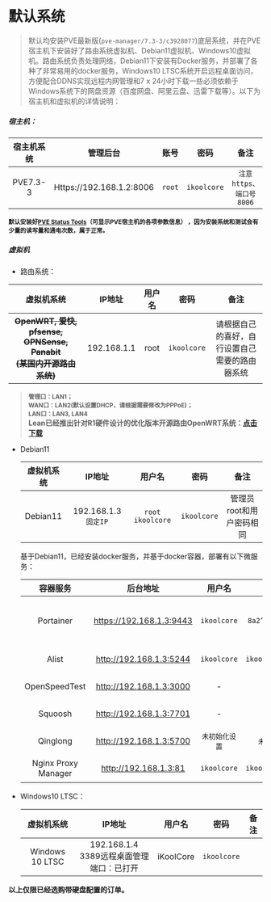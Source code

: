 # 默认系统


> 默认均安装PVE最新版(`pve-manager/7.3-3/c3928077`)底层系统，并在PVE宿主机下安装好了路由系统虚拟机、Debian11虚拟机、Windows10虚拟机。路由系统负责处理网络，Debian11下安装有Docker服务，并部署了各种了非常易用的docker服务，Windows10 LTSC系统开启远程桌面访问，方便配合DDNS实现远程内网管理和7 x 24小时下载一些必须依赖于Windows系统下的网盘资源（百度网盘、阿里云盘、迅雷下载等）。以下为宿主机和虚拟机的详情说明：

##### 宿主机：

| 宿主机系统 |         管理后台         |  账号  |    密码     |          备注           |
| :--------: | :----------------------: | :----: | :---------: | :---------------------: |
|  PVE7.3-3  | Https://192.168.1.2:8006 | `root` | `ikoolcore` | `注意https、端口号8006` |

**<small>默认安装好[PVE Status Tools](https://github.com/iKoolCore/PVE_Status_Tools)（可显示PVE宿主机的各项参数信息） ，因为安装系统和测试会有少量的读写量和通电次数，属于正常。</small>** 

##### 虚拟机

- 路由系统：

|                          虚拟机系统                          |   IP地址    | 用户名 |    密码     |                      备注                      |
| :----------------------------------------------------------: | :---------: | :----: | :---------: | :--------------------------------------------: |
| ~~**OpenWRT, 爱快, pfsense, OPNSense, Panabit<br>(某国内开源路由系统)**~~ | 192.168.1.1 |  root  | `ikoolcore` | 请根据自己的喜好，自行设置自己需要的路由器系统 |

> **<small>管理口：LAN1；</br>WAN口：LAN2(默认设置DHCP，请根据需要修改为PPPoE)；</br>LAN口：LAN3, LAN4 </br></small> Lean已经推出针对R1硬件设计的优化版本开源路由OpenWRT系统：[点击下载](https://drive.google.com/drive/folders/1p8LUQPUB49AUuJzbCT0dpLaD8_xyNwzB?usp=share_link)**

- Debian11

  | 虚拟机系统 |        IP地址        |       用户名        |    密码     |           备注           |
  | :--------: | :------------------: | :-----------------: | :---------: | :----------------------: |
  |  Debian11  | 192.168.1.3 `固定IP` | `root`  `ikoolcore` | `ikoolcore` | 管理员root和用户密码相同 |

  基于Debian11，已经安装docker服务，并基于docker容器，部署有以下微服务：

  |      容器服务       |         后台地址         |     用户名     |        密码        |         用途         |
  | :-----------------: | :----------------------: | :------------: | :----------------: | :------------------: |
  |      Portainer      | https://192.168.1.3:9443 |  `ikoolcore`   | `8a2^myngJ!Ynpfc`  | 可视化docker管理服务 |
  |        Alist        | http://192.168.1.3:5244  |  `ikoolcore`   | `ikoolcoreisgreat` |     网盘挂载服务     |
  |    OpenSpeedTest    | http://192.168.1.3:3000  |       -        |         -          |     网络测速服务     |
  |       Squoosh       | http://192.168.1.3:7701  |       -        |         -          |     图片压缩服务     |
  |      Qinglong       | http://192.168.1.3:5700  | `未初始化设置` |   `未初始化设置`   |     青龙脚本面板     |
  | Nginx Proxy Manager |  http://192.168.1.3:81   |  `ikoolcore`   | `ikoolcoreisgreat` |     反向代理服务     |

- Windows10 LTSC：

  |   虚拟机系统    |                   IP地址                    |  用户名   |    密码     | 备注 |
  | :-------------: | :-----------------------------------------: | :-------: | :---------: | :--: |
  | Windows 10 LTSC | 192.168.1.4<br>3389远程桌面管理端口：已打开 | iKoolCore | `ikoolcore` |      |


**以上仅限已经选购带硬盘配置的订单。**


